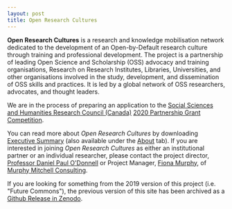 ```yaml
---
layout: post
title: Open Research Cultures
---
```


**Open Research Cultures** is a research and knowledge mobilisation network dedicated to the development of an Open-by-Default research culture through training and professional development. The project is a partnership of leading Open Science and Scholarship (OSS) advocacy and training organisations, Research on Research Institutes, Libraries, Universities, and other organisations involved in the study, development, and dissemination of OSS skills and practices. It is led by a global network of OSS researchers, advocates, and thought leaders.

We are in the process of preparing an application to the [Social Sciences and Humanities Research Council (Canada)](http://www.sshrc-crsh.gc.ca/) [2020 Partnership Grant Competition](http://www.sshrc-crsh.gc.ca/about-au_sujet/partnerships-partenariats/partnership_grants-bourses_partenariats-eng.aspx).

You can read more about *Open Research Cultures* by downloading [Executive Summary](https://doi.org/10.5281/zenodo.3628881) (also available under the [About](/../about) tab). If you are interested in joining *Open Research Cultures* as either an institutional partner or an individual researcher, please contact the project director, [Professor Daniel Paul O'Donnell](mailto:daniel.odonnell@uleth.ca) or Project Manager, [Fiona Murphy](mailto:fionalm27@gmail.com), of [Murphy Mitchell Consulting](https://www.murphymitchellconsulting.com/).

If you are looking for something from the 2019 version of this project (i.e. "Future Commons"), the previous version of this site has been archived as a [Github Release in Zenodo](https://zenodo.org/record/3629641). 
